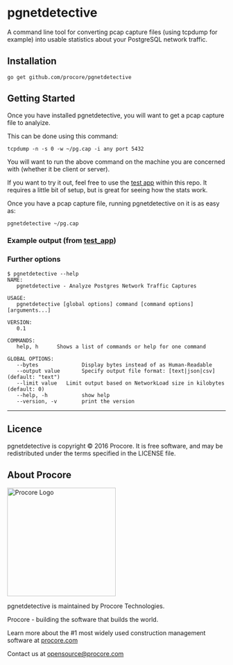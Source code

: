# pgnetdetective

A command line tool for converting pcap capture files (using tcpdump for example) into usable statistics about your PostgreSQL network traffic.

## Installation

```
go get github.com/procore/pgnetdetective
```

## Getting Started

Once you have installed pgnetdetective, you will want to get a pcap capture file to analyize.

This can be done using this command:
```
tcpdump -n -s 0 -w ~/pg.cap -i any port 5432
```

You will want to run the above command on the machine you are concerned with (whether it be client
or server).

If you want to try it out, feel free to use the [test app](https://github.com/procore/pgnetdetective/tree/master/test_app) within this repo. It requires a little
bit of setup, but is great for seeing how the stats work.

Once you have a pcap capture file, running pgnetdetective on it is as easy as:
```
pgnetdetective ~/pg.cap
```

### Example output (from [test_app](https://github.com/procore/pgnetdetective/tree/master/test_app))



### Further options

```
$ pgnetdetective --help
NAME:
   pgnetdetective - Analyze Postgres Network Traffic Captures

USAGE:
   pgnetdetective [global options] command [command options] [arguments...]

VERSION:
   0.1

COMMANDS:
   help, h      Shows a list of commands or help for one command

GLOBAL OPTIONS:
   --bytes              Display bytes instead of as Human-Readable
   --output value       Specify output file format: [text|json|csv] (default: "text") 
   --limit value   Limit output based on NetworkLoad size in kilobytes (default: 0)
   --help, -h           show help
   --version, -v        print the version
```

-----

## Licence
pgnetdetective is copyright © 2016 Procore. It is free software, and may be redistributed under the terms specified in the LICENSE file.

## About Procore

<img
  src="https://www.procore.com/images/procore_logo.png"
  alt="Procore Logo"
  width="250px"
/>

pgnetdetective is maintained by Procore Technologies.

Procore - building the software that builds the world.

Learn more about the #1 most widely used construction management software at [procore.com](https://www.procore.com/)

Contact us at opensource@procore.com
